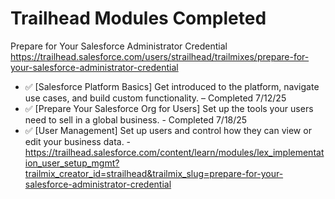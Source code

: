 # Trailhead Modules Completed
Prepare for Your Salesforce Administrator Credential
https://trailhead.salesforce.com/users/strailhead/trailmixes/prepare-for-your-salesforce-administrator-credential

- ✅ [Salesforce Platform Basics] Get introduced to the platform, navigate use cases, and build custom functionality. – Completed 7/12/25
- ✅ [Prepare Your Salesforce Org for Users] Set up the tools your users need to sell in a global business. - Completed 7/18/25
- ✅ [User Management] Set up users and control how they can view or edit your business data. - https://trailhead.salesforce.com/content/learn/modules/lex_implementation_user_setup_mgmt?trailmix_creator_id=strailhead&trailmix_slug=prepare-for-your-salesforce-administrator-credential
